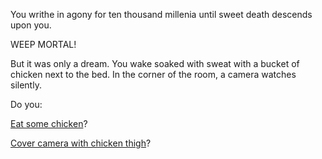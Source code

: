 You writhe in agony for ten thousand millenia until 
sweet death descends upon you.

WEEP MORTAL!

But it was only a dream.  You wake soaked with sweat with a bucket of chicken next to the bed.  In the corner of the room, a camera watches silently.

Do you:

[Eat some chicken](eat/chicken.md)?

[Cover camera with chicken thigh](camera/chicken.md)?
